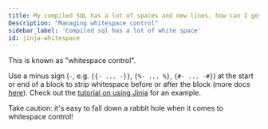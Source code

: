 ```yaml
---
title: My compiled SQL has a lot of spaces and new lines, how can I get rid of it?
Description: "Managing whitespace control"
sidebar_label: 'Compiled sql has a lot of white space'
id: jinja-whitespace
---
```


This is known as "whitespace control".

Use a minus sign (`-`, e.g. `{{- ... -}}`, `{%- ... %}`, `{#- ... -#}`) at the start or end of a block to strip whitespace before or after the block (more docs [here](https://jinja.palletsprojects.com/page/templates/#whitespace-control)). Check out the [tutorial on using Jinja](using-jinja#use-whitespace-control-to-tidy-up-compiled-code) for an example.

Take caution: it's easy to fall down a rabbit hole when it comes to whitespace control!
